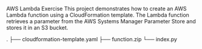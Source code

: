AWS Lambda Exercise
This project demonstrates how to create an AWS Lambda function using a CloudFormation template. The Lambda function retrieves a parameter from the AWS Systems Manager Parameter Store and stores it in an S3 bucket.


.
├── cloudformation-template.yaml
├── function.zip
└── index.py
